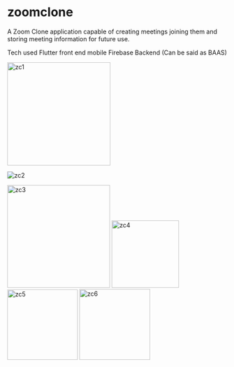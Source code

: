# zoomclone

A Zoom Clone application capable of creating meetings joining them and storing meeting information for future 
use.

Tech used
Flutter front end mobile 
Firebase Backend (Can be said as BAAS)


<img width="236" alt="zc1" src="https://github.com/AJITH0104/Virutal_Voice_Assistant/assets/108573282/6590b139-1da3-4f0d-8276-b6040499054c">

![zc2](https://github.com/AJITH0104/Virutal_Voice_Assistant/assets/108573282/de2cefc7-96b9-4781-91bb-2a16bf420e35)

<img width="235" alt="zc3" src="https://github.com/AJITH0104/Virutal_Voice_Assistant/assets/108573282/c5872971-6276-42f6-a6db-8cd87d8fa075">


<img width="154" alt="zc4" src="https://github.com/AJITH0104/Virutal_Voice_Assistant/assets/108573282/0a4392bc-c693-4fb6-bc62-8b741fedeeaa">

<img width="161" alt="zc5" src="https://github.com/AJITH0104/Virutal_Voice_Assistant/assets/108573282/6946d704-0807-4b60-9ee7-54b3f373f86d">


<img width="162" alt="zc6" src="https://github.com/AJITH0104/Virutal_Voice_Assistant/assets/108573282/bbba55c2-9b7d-4414-85b3-3ce052d7d71b">
